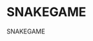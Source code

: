 # SNAKEGAME
SNAKEGAME

<blockquote class="imgur-embed-pub" lang="en" data-id="a/05TdPL3" data-context="false" ><a href="//imgur.com/a/05TdPL3"></a></blockquote><script async src="//s.imgur.com/min/embed.js" charset="utf-8"></script>